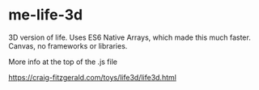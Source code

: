 # me-life-3d

3D version of life. Uses ES6 Native Arrays, which made this much faster. Canvas, no frameworks or libraries.

More info at the top of the .js file

https://craig-fitzgerald.com/toys/life3d/life3d.html

